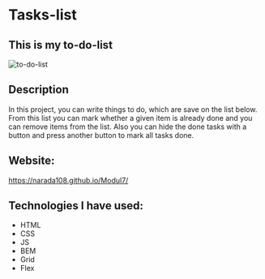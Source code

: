 # Tasks-list

## This is my to-do-list
![to-do-list](https://github.com/Narada108/Tasks-list/blob/main/images/modul7.gif)
## Description
In this project, you can write things to do, which are save on the list below. From this list you can mark whether a given item is already done and you can remove items from the list. Also you can hide the done tasks with a button and press another button to mark all tasks done.
## Website:
https://narada108.github.io/Modul7/
## Technologies I have used:
- HTML
- CSS
- JS
- BEM
- Grid
- Flex
